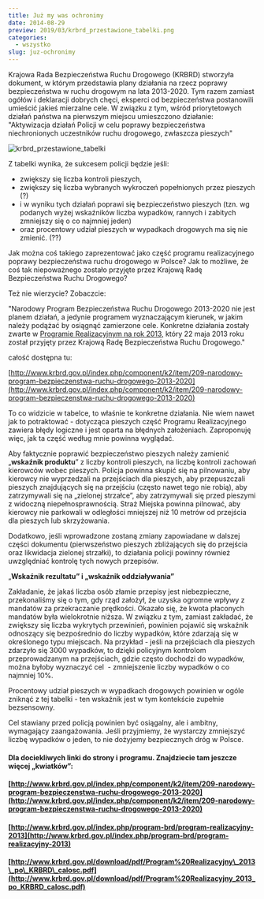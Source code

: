 ```yaml
---
title: Już my was ochronimy
date: 2014-08-29
preview: 2019/03/krbrd_przestawione_tabelki.png
categories:
  - wszystko
slug: juz-ochronimy
---
```


Krajowa Rada Bezpieczeństwa Ruchu Drogowego (KRBRD) stworzyła dokument, w którym przedstawia plany działania na rzecz poprawy bezpieczeństwa w ruchu drogowym na lata 2013-2020. Tym razem zamiast ogółów i deklaracji dobrych chęci, eksperci od bezpieczeństwa postanowili umieścić jakieś mierzalne cele. W związku z tym, wśród priorytetowych działań państwa na pierwszym miejscu umieszczono działanie: "Aktywizacja działań Policji w celu poprawy bezpieczeństwa niechronionych uczestników ruchu drogowego, zwłaszcza pieszych"

![krbrd_przestawione_tabelki](https://strefapiesza.files.wordpress.com/2019/03/krbrd_przestawione_tabelki.png)

Z tabelki wynika, że sukcesem policji będzie jeśli:

- zwiększy się liczba kontroli pieszych,
- zwiększy się liczba wybranych wykroczeń popełnionych przez pieszych (?)
- i w wyniku tych działań poprawi się bezpieczeństwo pieszych (tzn. wg podanych wyżej wskaźników liczba wypadków, rannych i zabitych zmniejszy się o co najmniej jeden)
- oraz procentowy udział pieszych w wypadkach drogowych ma się nie zmienić. (??)

Jak można coś takiego zaprezentować jako część programu realizacyjnego poprawy bezpieczeństwa ruchu drogowego w Polsce? Jak to możliwe, że coś tak niepoważnego zostało przyjęte przez Krajową Radę Bezpieczeństwa Ruchu Drogowego?

Też nie wierzycie? Zobaczcie:

"Narodowy Program Bezpieczeństwa Ruchu Drogowego 2013-2020 nie jest planem działań, a jedynie programem wyznaczającym kierunek, w jakim należy podążać by osiągnąć zamierzone cele. Konkretne działania zostały zwarte w [Programie Realizacyjnym na rok 2013,](http://www.krbrd.gov.pl/download/pdf/Program%20Realizacyjny_2013_po_KRBRD_calosc.pdf) który 22 maja 2013 roku został przyjęty przez Krajową Radę Bezpieczeństwa Ruchu Drogowego."

całość dostępna tu:

[http://www.krbrd.gov.pl/index.php/component/k2/item/209-narodowy-program-bezpieczenstwa-ruchu-drogowego-2013-2020](http://www.krbrd.gov.pl/index.php/component/k2/item/209-narodowy-program-bezpieczenstwa-ruchu-drogowego-2013-2020)

To co widzicie w tabelce, to właśnie te konkretne działania. Nie wiem nawet jak to potraktować - dotycząca pieszych część Programu Realizacyjnego zawiera błędy logiczne i jest oparta na błędnych założeniach. Zaproponuję więc, jak ta część według mnie powinna wyglądać.

Aby faktycznie poprawić bezpieczeństwo pieszych należy zamienić „**wskaźnik produktu**” z liczby kontroli pieszych, na liczbę kontroli zachowań kierowców wobec pieszych. Policja powinna skupić się na pilnowaniu, aby kierowcy nie wyprzedzali na przejściach dla pieszych, aby przepuszczali pieszych znajdujących się na przejściu (często nawet tego nie robią), aby zatrzymywali się na „zielonej strzałce”, aby zatrzymywali się przed pieszymi z widoczną niepełnosprawnością. Straż Miejska powinna pilnować, aby kierowcy nie parkowali w odległości mniejszej niż 10 metrów od przejścia dla pieszych lub skrzyżowania.

Dodatkowo, jeśli wprowadzone zostaną zmiany zapowiadane w dalszej części dokumentu (pierwszeństwo pieszych zbliżających się do przejścia oraz likwidacja zielonej strzałki), to działania policji powinny również uwzględniać kontrolę tych nowych przepisów.

„**Wskaźnik rezultatu” i „wskaźnik oddziaływania”**

Zakładanie, że jakaś liczba osób złamie przepisy jest niebezpieczne, przekonaliśmy się o tym, gdy rząd założył, że uzyska ogromne wpływy z mandatów za przekraczanie prędkości. Okazało się, że kwota płaconych mandatów była wielokrotnie niższa. W związku z tym, zamiast zakładać, że zwiększy się liczba wykrytych przewinień, powinien pojawić się wskaźnik odnoszący się bezpośrednio do liczby wypadków, które zdarzają się w określonego typu miejscach. Na przykład - jeśli na przejściach dla pieszych zdarzyło się 3000 wypadków, to dzięki policyjnym kontrolom przeprowadzanym na przejściach, gdzie często dochodzi do wypadków, można byłoby wyznaczyć cel  - zmniejszenie liczby wypadków o co najmniej 10%.

Procentowy udział pieszych w wypadkach drogowych powinien w ogóle zniknąć z tej tabelki - ten wskaźnik jest w tym kontekście zupełnie bezsensowny.

Cel stawiany przed policją powinien być osiągalny, ale i ambitny, wymagający zaangażowania. Jeśli przyjmiemy, że wystarczy zmniejszyć liczbę wypadków o jeden, to nie dożyjemy bezpiecznych dróg w Polsce.

#### Dla dociekliwych linki do strony i programu. Znajdziecie tam jeszcze więcej „kwiatków”:

#### [http://www.krbrd.gov.pl/index.php/component/k2/item/209-narodowy-program-bezpieczenstwa-ruchu-drogowego-2013-2020](http://www.krbrd.gov.pl/index.php/component/k2/item/209-narodowy-program-bezpieczenstwa-ruchu-drogowego-2013-2020)

#### [http://www.krbrd.gov.pl/index.php/program-brd/program-realizacyjny-2013](http://www.krbrd.gov.pl/index.php/program-brd/program-realizacyjny-2013)

#### [http://www.krbrd.gov.pl/download/pdf/Program%20Realizacyjny\_2013\_po\_KRBRD\_calosc.pdf](http://www.krbrd.gov.pl/download/pdf/Program%20Realizacyjny_2013_po_KRBRD_calosc.pdf)

